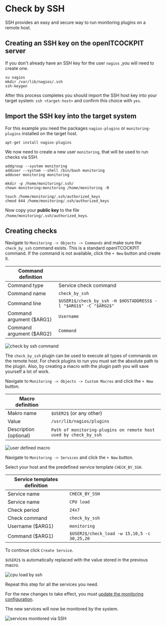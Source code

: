 # Check by SSH

SSH provides an easy and secure way to run monitoring plugins on a remote host.

## Creating an SSH key on the openITCOCKPIT server

If you don't already have an SSH key for the user `nagios` ,you will need to create one.

```
su nagios
mkdir /var/lib/nagios/.ssh
ssh-keygen
```

After this process completes you should import the SSH host key into your target system: `ssh <target-host>` and confirm this choice with `yes`.

## Import the SSH key into the target system

For this example you need the packages `nagios-plugins` or `monitoring-plugins` installed on the target host.

```
apt-get install nagios-plugins
```

We now need to create a new user `monitoring`, that will be used to run checks via SSH.

```
addgroup --system monitoring
adduser --system --shell /bin/bash monitoring
adduser monitoring monitoring

mkdir -p /home/monitoring/.ssh/
chown monitoring:monitoring /home/monitoring -R

touch /home/monitoring/.ssh/authorized_keys
chmod 644 /home/monitoring/.ssh/authorized_keys
```

Now copy your **public key** to the file `/home/monitoring/.ssh/authorized_keys`.

## Creating checks

Navigate to `Monitoring -> Objects -> Commands` and make sure the `check_by_ssh` command exists. This is a standard openITCOCKPIT command. If the command is not available, click the `+ New` button and create it.

| Command definition       |                                                                 |
|--------------------------|-----------------------------------------------------------------|
| Command type             | Service check command                                           |
| Command name             | `check_by_ssh`                                                  |
| Command line             | `$USER1$/check_by_ssh -H $HOSTADDRESS$ -l "$ARG1$" -C "$ARG2$"` |
| Command argument ($ARG1) | `Username`                                                      |
| Command argument ($ARG2) | `Command`                                                       |

![check by ssh command](/images/check_by_ssh_command.png)

The `check_by_ssh` plugin can be used to execute all types of commands on the remote host. For check plugins to run you must set the absolute path to the plugin. Also, by creating a macro with the plugin path you will save yourself a lot of work.

Navigate to `Monitoring -> Objects -> Custom Macros` and click the `+ New` button.

| Macro definition       |                                                                  |
|------------------------|------------------------------------------------------------------|
| Makro name             | `$USER2$` (or any other)                                         |
| Value                  | `/usr/lib/nagios/plugins`                                        |
| Description (optional) | `Path of monitoring-plugins on remote host used by check_by_ssh` |

![user defined macro](/images/user-defined-macro.png)

Navigate to `Monitoring -> Services` and click the `+ New` button.

Select your host and the predefined service template `CHECK_BY_SSH`.

| Service templates definition |                                             |
|------------------------------|---------------------------------------------|
| Service name                 | `CHECK_BY_SSH`                              |
| Service name                 | `CPU load`                                  |
| Check period                 | `24x7`                                      |
| Check command                | `check_by_ssh`                              |
| Username ($ARG1)             | `monitoring`                                |
| Command ($ARG1)              | `$USER2$/check_load -w 15,10,5 -c 30,25,20` |

To continue click `Create Service`.

`$USER2$` is automatically replaced with the value stored in the previous macro.

![cpu load by ssh](/images/cpu-load-by-ssh.png)

Repeat this step for all the services you need.

For the new changes to take effect, you must [update the monitoring configuration](../create-first-host/#updating-the-monitoring-configuration).

The new services will now be monitored by the system.

![services monitored via SSH](/images/services-monitored-via-ssh.png)
